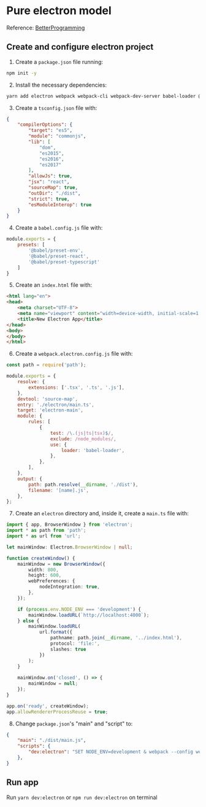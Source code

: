 # Pure electron model

Reference:
[BetterProgramming](https://medium.com/better-programming/start-a-new-electron-app-with-react-and-typescript-cdd6d9997933)

## Create and configure electron project

1. Create a `package.json` file running:

```sh
npm init -y
```

2. Install the necessary dependencies:

```sh
yarn add electron webpack webpack-cli webpack-dev-server babel-loader @babel/core @babel/preset-env @babel/preset-react @babel/preset-typescript crossenv
```

3. Create a `tsconfig.json` file with:

```json
{
    "compilerOptions": {
        "target": "es5",
        "module": "commonjs",
        "lib": [
            "dom",
            "es2015",
            "es2016",
            "es2017"
        ],
        "allowJs": true,
        "jsx": "react",
        "sourceMap": true,
        "outDir": "./dist",
        "strict": true,
        "esModuleInterop": true
    }
}
```

4. Create a `babel.config.js` file with:

```js
module.exports = {
    presets: [
        '@babel/preset-env',
        '@babel/preset-react',
        '@babel/preset-typescript'
    ]
}
```

5. Create an `index.html` file with:

```html
<html lang="en">
<head>
    <meta charset="UTF-8">
    <meta name="viewport" content="width=device-width, initial-scale=1.0">
    <title>New Electron App</title>
</head>
<body>
</body>
</html>
```

6. Create a `webpack.electron.config.js` file with:

```js
const path = require('path');

module.exports = {
    resolve: {
        extensions: ['.tsx', '.ts', '.js'],
    },
    devtool: 'source-map',
    entry: './electron/main.ts',
    target: 'electron-main',
    module: {
        rules: [
            {
                test: /\.(js|ts|tsx)$/,
                exclude: /node_modules/,
                use: {
                    loader: 'babel-loader',
                },
            },
        ],
    },
    output: {
        path: path.resolve(__dirname, './dist'),
        filename: '[name].js',
    },
};
```

7. Create an `electron` directory and, inside it, create a `main.ts` file with:

```ts
import { app, BrowserWindow } from 'electron';
import * as path from 'path';
import * as url from 'url';

let mainWindow: Electron.BrowserWindow | null;

function createWindow() {
    mainWindow = new BrowserWindow({
        width: 800,
        height: 600,
        webPreferences: {
            nodeIntegration: true,
        },
    });

    if (process.env.NODE_ENV === 'development') {
        mainWindow.loadURL(`http://localhost:4000`);
    } else {
        mainWindow.loadURL(
            url.format({
                pathname: path.join(__dirname, '../index.html'),
                protocol: 'file:',
                slashes: true
            })
        );
    }
    
    mainWindow.on('closed', () => {
        mainWindow = null;
    });
}

app.on('ready', createWindow);
app.allowRendererProcessReuse = true;
```

8. Change `package.json`'s "main" and "script" to:
```json
{
    "main": "./dist/main.js",
    "scripts": {
        "dev:electron": "SET NODE_ENV=development & webpack --config webpack.electron.config.js --mode development && electron ."
    },
}
```

## Run app

Run `yarn dev:electron` or `npm run dev:electron` on terminal
